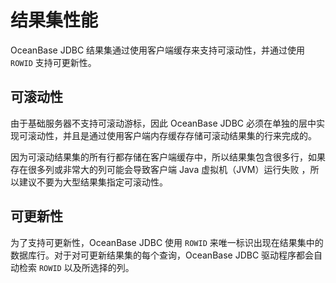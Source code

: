 结果集性能 
==========================

OceanBase JDBC 结果集通过使用客户端缓存来支持可滚动性，并通过使用 `ROWID` 支持可更新性。

可滚动性 
----------------------

由于基础服务器不支持可滚动游标，因此 OceanBase JDBC 必须在单独的层中实现可滚动性，并且是通过使用客户端内存缓存存储可滚动结果集的行来完成的。

因为可滚动结果集的所有行都存储在客户端缓存中，所以结果集包含很多行，如果存在很多列或非常大的列可能会导致客户端 Java 虚拟机（JVM）运行失败 ，所以建议不要为大型结果集指定可滚动性。

可更新性 
----------------------

为了支持可更新性，OceanBase JDBC 使用 `ROWID` 来唯一标识出现在结果集中的数据库行。对于对可更新结果集的每个查询，OceanBase JDBC 驱动程序都会自动检索 `ROWID` 以及所选择的列。
